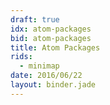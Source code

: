 ```yaml
---
draft: true
idx: atom-packages
bid: atom-packages
title: Atom Packages
rids:
  - minimap
date: 2016/06/22
layout: binder.jade
---
```

